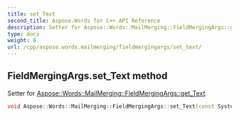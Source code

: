 ```yaml
---
title: set_Text
second_title: Aspose.Words for C++ API Reference
description: Setter for Aspose::Words::MailMerging::FieldMergingArgs::get_Text. 
type: docs
weight: 0
url: /cpp/aspose.words.mailmerging/fieldmergingargs/set_text/
---
```

## FieldMergingArgs.set_Text method


Setter for [Aspose::Words::MailMerging::FieldMergingArgs::get_Text](./get_text/).

```cpp
void Aspose::Words::MailMerging::FieldMergingArgs::set_Text(const System::String &value)
```

